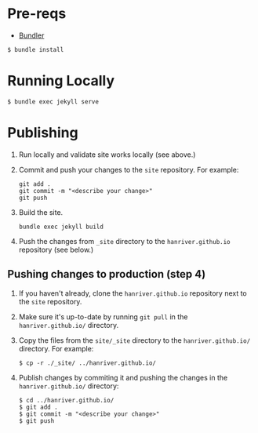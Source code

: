 # Pre-reqs

- [Bundler](https://bundler.io/)

```shell
$ bundle install
```

# Running Locally

```shell
$ bundle exec jekyll serve
```

# Publishing

1. Run locally and validate site works locally (see above.)

2. Commit and push your changes to the `site` repository. For example:

   ```shell
   git add .
   git commit -m "<describe your change>"
   git push
   ```

3. Build the site.

   ```shell
   bundle exec jekyll build
   ```

4. Push the changes from `_site` directory to the `hanriver.github.io` repository (see below.)

## Pushing changes to production (step 4)

1. If you haven't already, clone the `hanriver.github.io` repository next to the `site` repository.

2. Make sure it's up-to-date by running `git pull` in the `hanriver.github.io/` directory.

3. Copy the files from the `site/_site` directory to the `hanriver.github.io/` directory. For example:

   ```shell
   $ cp -r ./_site/ ../hanriver.github.io/
   ```

4. Publish changes by commiting it and pushing the changes in the `hanriver.github.io/` directory:

   ```shell
   $ cd ../hanriver.github.io/
   $ git add .
   $ git commit -m "<describe your change>"
   $ git push
   ```
